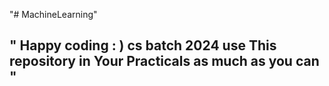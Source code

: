 "# MachineLearning" 
## " Happy coding : ) cs batch 2024 use This repository in Your Practicals as much as you can "
